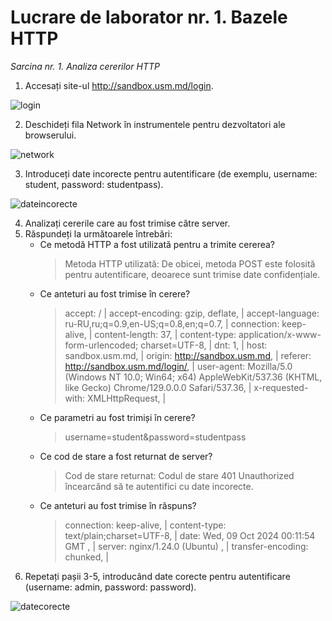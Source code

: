 # **Lucrare de laborator nr. 1. Bazele HTTP**

*Sarcina nr. 1. Analiza cererilor HTTP*

1. Accesați site-ul http://sandbox.usm.md/login.

![login](https://github.com/2dloly/photo/blob/main/fdaw/Screenshot_1.png)

2. Deschideți fila Network în instrumentele pentru dezvoltatori ale browserului.

![network](https://res.cloudinary.com/dko0nafa9/image/upload/v1728431311/Screenshot_2_bhftgq.png)

3. Introduceți date incorecte pentru autentificare (de exemplu, username: student, password: studentpass).

![dateincorecte](https://res.cloudinary.com/dko0nafa9/image/upload/v1728431637/Screenshot_3_ix0p9l.png)

4. Analizați cererile care au fost trimise către server.
5. Răspundeți la următoarele întrebări:
   + Ce metodă HTTP a fost utilizată pentru a trimite cererea?
      > Metoda HTTP utilizată: De obicei, metoda POST este folosită pentru autentificare, deoarece sunt trimise date confidențiale.
   + Ce anteturi au fost trimise în cerere?
      > accept: / |
        accept-encoding: gzip, deflate, |
        accept-language: ru-RU,ru;q=0.9,en-US;q=0.8,en;q=0.7, |
        connection: keep-alive, |
        content-length: 37, |
        content-type: application/x-www-form-urlencoded; charset=UTF-8, |
        dnt: 1, |
        host: sandbox.usm.md, |
        origin: http://sandbox.usm.md, |
        referer: http://sandbox.usm.md/login/, |
        user-agent: Mozilla/5.0 (Windows NT 10.0; Win64; x64) AppleWebKit/537.36 (KHTML, like Gecko) Chrome/129.0.0.0 Safari/537.36, |
        x-requested-with: XMLHttpRequest, |
   + Ce parametri au fost trimiși în cerere?
     > username=student&password=studentpass
   + Ce cod de stare a fost returnat de server?
     > Cod de stare returnat: Codul de stare 401 Unauthorized încearcănd să te autentifici cu date incorecte.
   + Ce anteturi au fost trimise în răspuns?
     > connection: keep-alive, | content-type: text/plain;charset=UTF-8, | date: Wed, 09 Oct 2024 00:11:54 GMT , | server: nginx/1.24.0 (Ubuntu) , | transfer-encoding: chunked, |
6. Repetați pașii 3-5, introducând date corecte pentru autentificare (username: admin, password: password).

![datecorecte](https://res.cloudinary.com/dko0nafa9/image/upload/v1728433279/Screenshot_4_gaj8vw.png)
